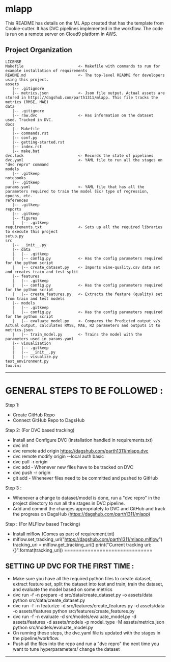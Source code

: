 mlapp
==============================

This README has details on the ML App created that has the template from Cookie-cutter. It has DVC pipelines implemented in the workflow.
The code is run on a remote server on Cloud9 platform in AWS.

Project Organization
------------
    LICENSE
    Makefile                        <- Makefile with commands to run for example installation of requirements
    README.md                       <- The top-level README for developers using this project.
    assets
       |-- .gitignore
       |-- metrics.json             <- Json file output. Actual assets are stored in https://dagshub.com/parth1311/mlapp. This file tracks the metrics (RMSE, MAE)
    data
       |-- .gitignore
       |-- raw.dvc                  <- Has information on the dataset used. Tracked in DVC. 
    docs
       |-- Makefile
       |-- commands.rst
       |-- conf.py
       |-- getting-started.rst
       |-- index.rst
       |-- make.bat
    dvc.lock                        <- Records the state of pipelines
    dvc.yaml                        <- YAML file to run all the stages on "dvc repro" command
    models
       |-- .gitkeep
    notebooks
       |-- .gitkeep
    params.yaml                     <- YAML file that has all the parameters required to train the model (Ex) type of regression, epochs, etc.
    references
       |-- .gitkeep
    reports
       |-- .gitkeep
       |-- figures
       |   |-- .gitkeep 
    requirements.txt                <- Sets up all the required libraries to execute this project
    setup.py
    src
       |-- __init__.py
       |-- data
       |   |-- .gitkeep
       |   |-- config.py            <- Has the config parameters required for the python script
       |   |-- create_dataset.py    <- Imports wine-quality.csv data set and creates train and test split
       |-- features
       |   |-- .gitkeep
       |   |-- config.py            <- Has the config parameters required for the python script
       |   |-- create_features.py   <- Extracts the feature (quality) set from train and test models
       |-- models
       |   |-- .gitkeep
       |   |-- config.py            <- Has the config parameters required for the python script
       |   |-- evaluate_model.py    <- Compares the Predicted output v/s Actual output, calculates RMSE, MAE, R2 parameters and outputs it to metrics.json
       |   |-- train_model.py       <- Trains the model with the parameters used in params.yaml
       |-- visualization
       |   |-- .gitkeep
       |   |-- __init__.py
       |   |-- visualize.py
    test_environment.py
    tox.ini


--------

GENERAL STEPS TO BE FOLLOWED :
==============================

Step 1:
 - Create GitHub Repo
 - Connect GitHub Repo to DagsHub

Step 2: (For DVC based tracking)
 - Install and Configure DVC (installation handled in requirements.txt)
 - dvc init
 - dvc remote add origin https://dagshub.com/parth1311/mlapp.dvc
 - dvc remote modify origin --local auth basic
 - dvc pull -r origin
 - dvc add <files> - Whenever new files have to be tracked on DVC
 - dvc push -r origin
 - git add <files> - Whenever files need to be committed and pushed to GitHub
 
Step 3 : 
 - Whenever a change to dataset/model is done, run a "dvc repro" in the project directory to run all the stages in DVC pipeline.
 - Add and commit the changes appropriately to DVC and GitHub and track the progress on DagsHub (https://dagshub.com/parth1311/mlapp)

Step : (For MLFlow based Tracking)
  - Install mlflow (Comes as part of requirement.txt)
  - mlflow.set_tracking_uri("https://dagshub.com/parth1311/mlapp.mlflow")
    tracking_uri = mlflow.get_tracking_uri()
    print("Current tracking uri: {}".format(tracking_uri))
==============================


SETTING UP DVC FOR THE FIRST TIME : 
------------------------------
  - Make sure you have all the required python files to create dataset, extract feature set, split the dataset into test and train, train the dataset, and evaluate the model based on some metrics
  - dvc run -f -n prepare -d src/data/create_dataset.py -o assets/data python src/data/create_dataset.py
  - dvc run -f -n featurize -d src/features/create_features.py -d assets/data -o assets/features python src/features/create_features.py
  - dvc run -f -n evaluate -d src/models/evaluate_model.py -d assets/features -d assets/models -p model_type -M assets/metrics.json python src/models/evaluate_model.py
  - On running these steps, the dvc.yaml file is updated with the stages in the pipeline/workflow.
  - Push all the files into the repo and run a "dvc repro" the next time you want to tune hyperparameters/ change the dataset
------------------------------